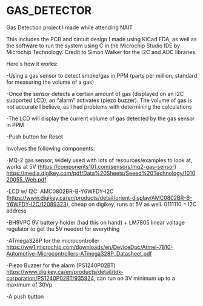 # GAS_DETECTOR
Gas Detection project I made while attending NAIT

This includes the PCB and circuit design I made using KiCad EDA, as well as the software to run the system using C in the Microchip Studio IDE by Microchip Technology. Credit to Simon Walker for the I2C and ADC libraries. 

Here's how it works:

-Using a gas sensor to detect smoke/gas in PPM (parts per million, standard for measuring the volume of a gas)

-Once the sensor detects a certain amount of gas (displayed on an I2C supported LCD), an “alarm” activates (piezo buzzer). The volume of gas is not accurate I believe, as I had problems with determining the calculations

-The LCD will display the current volume of gas detected by the gas sensor in PPM

-Push button for Reset

Involves the following components:

-MQ-2 gas sensor, widely used with lots of resources/examples to look at, works at 5V (https://components101.com/sensors/mq2-gas-sensor) https://media.digikey.com/pdf/Data%20Sheets/Seeed%20Technology/101020055_Web.pdf

-LCD w/ I2C: AMC0802BR-B-Y6WFDY-I2C (https://www.digikey.ca/en/products/detail/orient-display/AMC0802BR-B-Y6WFDY-I2C/12089323), cheap on digikey, runs at 5V as well. 0111110 = I2C address 

-BH9VPC 9V battery holder (had this on hand) + LM7805 linear voltage regulator to get the 5V needed for everything

-ATmega328P for the microcontroller https://ww1.microchip.com/downloads/en/DeviceDoc/Atmel-7810-Automotive-Microcontrollers-ATmega328P_Datasheet.pdf

-Piezo Buzzer for the alarm (PS1240P02BT) https://www.digikey.ca/en/products/detail/tdk-corporation/PS1240P02BT/935924, can run on 3V minimum up to a maximum of 30Vp

-A push button

